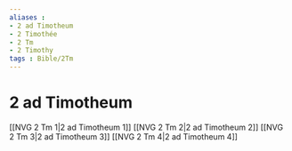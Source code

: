 ```yaml
---
aliases : 
- 2 ad Timotheum
- 2 Timothée
- 2 Tm
- 2 Timothy
tags : Bible/2Tm
---
```


# 2 ad Timotheum

[[NVG 2 Tm 1|2 ad Timotheum 1]]
[[NVG 2 Tm 2|2 ad Timotheum 2]]
[[NVG 2 Tm 3|2 ad Timotheum 3]]
[[NVG 2 Tm 4|2 ad Timotheum 4]]
